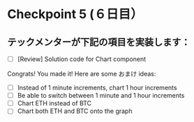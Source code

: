 # Checkpoint 5 (６日目）

## テックメンターが下記の項目を実装します：

* [ ] [Review] Solution code for Chart component

Congrats! You made it! Here are some おまけ ideas:

* [ ] Instead of 1 minute increments, chart 1 hour increments
* [ ] Be able to switch between 1 minute and 1 hour increments
* [ ] Chart ETH instead of BTC
* [ ] Chart both ETH and BTC onto the graph

